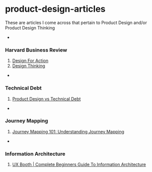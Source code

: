 # product-design-articles
These are articles I come across that pertain to Product Design and/or Product Design Thinking

-

### Harvard Business Review
1. [Design For Action](https://hbr.org/2015/09/design-for-action)
2. [Design Thinking](https://hbr.org/2008/06/design-thinking)

-

### Technical Debt
1. [Product Design vs Technical Debt](http://andrewchen.co/product-design-debt-versus-technical-debt/)

-

### Journey Mapping
1. [Journey Mapping 101: Understanding Journey Mapping](http://www.nonlinearcreations.com/Digital/how-we-think/articles/2015/04/Understanding-journey-mapping.aspx)

-

### Information Architecture
1. [UX Booth | Complete Beginners Guide To Information Architecture](http://www.uxbooth.com/articles/complete-beginners-guide-to-information-architecture/)

